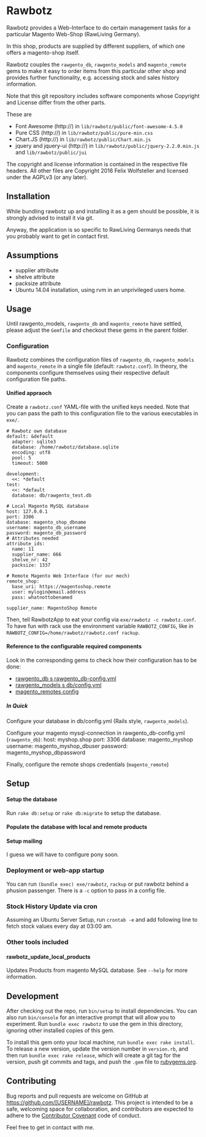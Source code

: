 # Rawbotz

Rawbotz provides a Web-Interface to do certain management tasks for a particular Magento Web-Shop (RawLiving Germany).

In this shop, products are supplied by different suppliers, of which one offers a magento-shop itself.

Rawbotz couples the `rawgento_db`, `rawgento_models` and `magento_remote` gems to make it easy to order items from this particular other shop and provides further functionality, e.g. accessing stock and sales history information.

Note that this git repository includes software components whose Copyright and License differ from the other parts.

These are
- Font Awesome (http://) in `lib/rawbotz/public/font-awesome-4.5.0`
- Pure CSS (http://) in `lib/rawbotz/public/pure-min.css`
- Chart.JS (http://) in `lib/rawbotz/public/Chart.min.js`
- jquery and jquery-ui (http://) in `lib/rawbotz/public/jquery-2.2.0.min.js` and `lib/rawbotz/public/jui`

The copyright and license information is contained in the respective file headers. All other files are Copyright 2016 Felix Wolfsteller and licensed under the AGPLv3 (or any later).

## Installation

While bundling rawbotz up and installing it as a gem should be possible, it is strongly advised to install it via git.

Anyway, the application is so specific to RawLiving Germanys needs that you probably want to get in contact first.

## Assumptions

- supplier attribute
- shelve attribute
- packsize attribute
- Ubuntu 14.04 installation, using rvm in an unprivileged users home.

## Usage

Until rawgento_models, `rawgento_db` and `magento_remote` have settled, please adjust the `Gemfile` and checkout these gems in the parent folder.

### Configuration

Rawbotz combines the configuration files of `rawgento_db`, `rawgento_models` and `magento_remote` in a single file (default: `rawbotz.conf`).  In theory, the components configure themselves using their respective default configuration file paths.


#### Unified appraoch

Create a `rawbotz.conf` YAML-file with the unified keys needed.  Note that you can pass the path to this configuration file to the various executables in `exe/`.

    # Rawbotz own database
    default: &default
      adapter: sqlite3
      database: /home/rawbotz/database.sqlite
      encoding: utf8
      pool: 5
      timeout: 5000
    
    development:
      <<: *default
    test:
      <<: *default
      database: db/rawgento_test.db
    
    # Local Magento MySQL database
    host: 127.0.0.1
    port: 3306
    database: magento_shop_dbname
    username: magento_db_username
    password: magento_db_password
    # Attributes needed
    attribute_ids:
      name: 11
      supplier_name: 666
      shelve_nr: 42
      packsize: 1337
    
    # Remote Magento Web Interface (for our mech)
    remote_shop:
      base_uri: https://magentoshop.remote
      user: mylogin@email.address
      pass: whatnottobenamed
    
    supplier_name: MagentoShop Remote

Then, tell RawbotzApp to eat your config via `exe/rawbotz -c rawbotz.conf`.
To have fun with rack use the environment variable `RAWBOTZ_CONFIG`, like in `RAWBOTZ_CONFIG=/home/rawbotz/rawbotz.conf rackup`.

#### Reference to the configurable required components

Look in the corresponding gems to check how their configuration has to be done:

  * [rawgento_db s rawgento_db-config.yml](https://github.com/rawliving-germany/rawgento_db)
  * [rawgento_models s db/config.yml](https://github.com/rawliving-germany/rawgento_models)
  * [magento_remotes config](https://github.com/fwolfst/magento_remote)

##### In Quick

Configure your database in db/config.yml (Rails style, `rawgento_models`).

Configure your magento mysql-connection in rawgento_db-config.yml (`rawgento_db`):
    host: myshop.shop
    port: 3306
    database: magento_myshop
    username: magento_myshop_dbuser
    password: magento_myshop_dbpassword

Finally, configure the remote shops credentials (`magento_remote`)

## Setup

#### Setup the database

Run `rake db:setup` or `rake db:migrate` to setup the database.

#### Populate the database with local and remote products

#### Setup mailing

I guess we will have to configure pony soon.

### Deployment or web-app startup

You can run `(bundle exec) exe/rawbotz`, `rackup` or put rawbotz behind a phusion passenger.
There is a `-c` option to pass in a config file.

### Stock History Update via cron

Assuming an Ubuntu Server Setup, run `crontab -e` and add following line to fetch stock values every day at 03:00 am.

### Other tools included

#### rawbotz_update_local_products

Updates Products from magento MySQL database.  See `--help` for more information.

## Development

After checking out the repo, run `bin/setup` to install dependencies. You can also run `bin/console` for an interactive prompt that will allow you to experiment. Run `bundle exec rawbotz` to use the gem in this directory, ignoring other installed copies of this gem.

To install this gem onto your local machine, run `bundle exec rake install`. To release a new version, update the version number in `version.rb`, and then run `bundle exec rake release`, which will create a git tag for the version, push git commits and tags, and push the `.gem` file to [rubygems.org](https://rubygems.org).

## Contributing

Bug reports and pull requests are welcome on GitHub at https://github.com/[USERNAME]/rawbotz. This project is intended to be a safe, welcoming space for collaboration, and contributors are expected to adhere to the [Contributor Covenant](http://contributor-covenant.org) code of conduct.

Feel free to get in contact with me.
